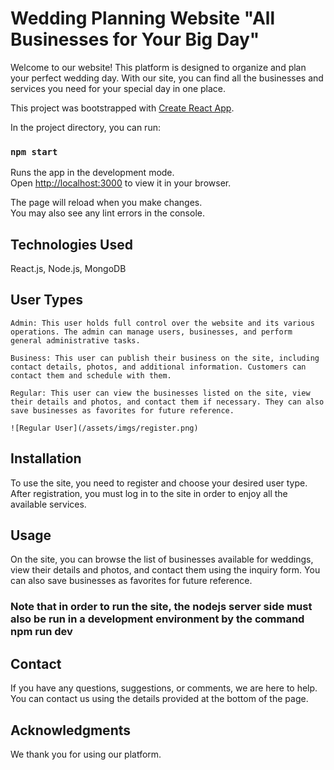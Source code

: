 # Wedding Planning Website "All Businesses for Your Big Day"

Welcome to our website! This platform is designed to organize and plan your perfect wedding day. With our site, you can find all the businesses and services you need for your special day in one place.

This project was bootstrapped with [Create React App](https://github.com/facebook/create-react-app).

In the project directory, you can run:

### `npm start`

Runs the app in the development mode.\
Open [http://localhost:3000](http://localhost:3000) to view it in your browser.

The page will reload when you make changes.\
You may also see any lint errors in the console.

## Technologies Used

React.js, Node.js, MongoDB

## User Types

    Admin: This user holds full control over the website and its various operations. The admin can manage users, businesses, and perform general administrative tasks.

    Business: This user can publish their business on the site, including contact details, photos, and additional information. Customers can contact them and schedule with them.

    Regular: This user can view the businesses listed on the site, view their details and photos, and contact them if necessary. They can also save businesses as favorites for future reference.

    ![Regular User](/assets/imgs/register.png)

## Installation

To use the site, you need to register and choose your desired user type. After registration, you must log in to the site in order to enjoy all the available services.

## Usage

On the site, you can browse the list of businesses available for weddings, view their details and photos, and contact them using the inquiry form. You can also save businesses as favorites for future reference.

### Note that in order to run the site, the nodejs server side must also be run in a development environment by the command npm run dev

## Contact

If you have any questions, suggestions, or comments, we are here to help. You can contact us using the details provided at the bottom of the page.

## Acknowledgments

We thank you for using our platform.
